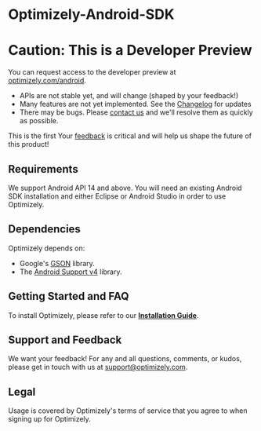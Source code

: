 Optimizely-Android-SDK
======================

# Caution: This is a Developer Preview

You can request access to the developer preview at [optimizely.com/android](https://optimizely.com/android/).

 * APIs are not stable yet, and will change (shaped by your feedback!)
 * Many features are not yet implemented. See the [Changelog](Changelog.md) for updates
 * There may be bugs. Please [contact us](mailto:support@optimizely.com) and we'll resolve them as quickly as possible.

This is the first Your [feedback](mailto:support@optimizely.com) is critical and will help us shape the future of this product!

## Requirements
We support Android API 14 and above. You will need an existing Android SDK installation and either Eclipse or Android Studio in
order to use Optimizely.

## Dependencies
Optimizely depends on:
* Google's [GSON](http://search.maven.org/#browse%7C472424538) library.
* The [Android Support v4](http://developer.android.com/tools/support-library/features.html#v4) library.

## Getting Started and FAQ

To install Optimizely, please refer to our **[Installation Guide](http://developers.optimizely.com/android/)**.

## Support and Feedback
We want your feedback! For any and all questions, comments, or kudos, please get in touch with us at [support@optimizely.com](mailto:support@optimizely.com).

## Legal
Usage is covered by Optimizely's terms of service that you agree to when signing up for Optimizely.